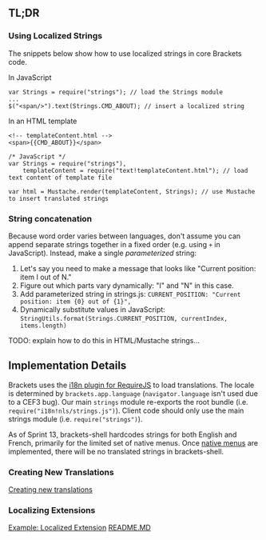 ## TL;DR

### Using Localized Strings

The snippets below show how to use localized strings in core Brackets code.

In JavaScript
```
var Strings = require("strings"); // load the Strings module
...
$("<span/>").text(Strings.CMD_ABOUT); // insert a localized string
```

In an HTML template
```
<!-- templateContent.html -->
<span>{{CMD_ABOUT}}</span>

/* JavaScript */
var Strings = require("strings"),
    templateContent = require("text!templateContent.html"); // load text content of template file

var html = Mustache.render(templateContent, Strings); // use Mustache to insert translated strings
```

### String concatenation
Because word order varies between languages, don't assume you can append separate strings together in a fixed order (e.g. using `+` in JavaScript). Instead, make a single _parameterized_ string:

1. Let's say you need to make a message that looks like "Current position: item I out of N."
2. Figure out which parts vary dynamically: "I" and "N" in this case.
3. Add parameterized string in strings.js: `CURRENT_POSITION: "Current position: item {0} out of {1}",`
4. Dynamically substitute values in JavaScript: `StringUtils.format(Strings.CURRENT_POSITION, currentIndex, items.length)`

TODO: explain how to do this in HTML/Mustache strings...

## Implementation Details

Brackets uses the [i18n plugin for RequireJS](https://github.com/requirejs/i18n) to load translations. The locale is determined by ``brackets.app.language`` (``navigator.language`` isn't used due to a CEF3 bug). Our main ``strings`` module re-exports the root bundle (i.e. ``require("i18n!nls/strings.js")``). Client code should only use the main strings module (i.e. ``require("strings")``).

As of Sprint 13, brackets-shell hardcodes strings for both English and French, primarily for the limited set of native menus. Once [native menus](https://trello.com/c/Zc2LP82u) are implemented, there will be no translated strings in brackets-shell.

### Creating New Translations
[Creating new translations](https://github.com/adobe/brackets/blob/master/src/nls/README.md)

### Localizing Extensions
[Example: Localized Extension](https://github.com/adobe/brackets/tree/master/src/extensions/samples/LocalizationExample)
[README.MD](https://github.com/adobe/brackets/tree/master/src/extensions/samples/LocalizationExample/README.MD)